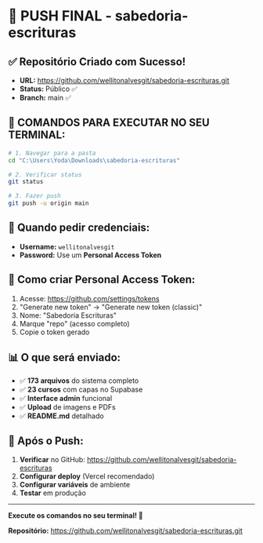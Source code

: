 # 🚀 PUSH FINAL - sabedoria-escrituras

## ✅ Repositório Criado com Sucesso!
- **URL:** https://github.com/wellitonalvesgit/sabedoria-escrituras.git
- **Status:** Público ✅
- **Branch:** main ✅

## 🔧 COMANDOS PARA EXECUTAR NO SEU TERMINAL:

```bash
# 1. Navegar para a pasta
cd "C:\Users\Yoda\Downloads\sabedoria-escrituras"

# 2. Verificar status
git status

# 3. Fazer push
git push -u origin main
```

## 🔑 Quando pedir credenciais:
- **Username:** `wellitonalvesgit`
- **Password:** Use um **Personal Access Token**

## 🔐 Como criar Personal Access Token:
1. Acesse: https://github.com/settings/tokens
2. "Generate new token" → "Generate new token (classic)"
3. Nome: "Sabedoria Escrituras"
4. Marque "repo" (acesso completo)
5. Copie o token gerado

## 📊 O que será enviado:
- ✅ **173 arquivos** do sistema completo
- ✅ **23 cursos** com capas no Supabase
- ✅ **Interface admin** funcional
- ✅ **Upload** de imagens e PDFs
- ✅ **README.md** detalhado

## 🎯 Após o Push:
1. **Verificar** no GitHub: https://github.com/wellitonalvesgit/sabedoria-escrituras
2. **Configurar deploy** (Vercel recomendado)
3. **Configurar variáveis** de ambiente
4. **Testar** em produção

---

**Execute os comandos no seu terminal! 🚀**

**Repositório:** https://github.com/wellitonalvesgit/sabedoria-escrituras.git





